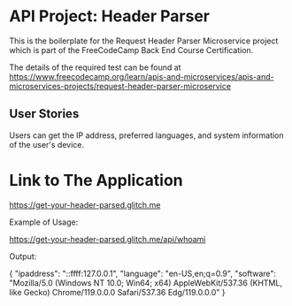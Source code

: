 # API Project: Header Parser
This is the boilerplate for the Request Header Parser Microservice project which is part of the FreeCodeCamp Back End Course Certification.

The details of the required test can be found at https://www.freecodecamp.org/learn/apis-and-microservices/apis-and-microservices-projects/request-header-parser-microservice

## User Stories
Users can get the IP address, preferred languages, and system information of the user's device.

# Link to The Application

https://get-your-header-parsed.glitch.me

Example of Usage:

https://get-your-header-parsed.glitch.me/api/whoami

Output:

{ "ipaddress": "::ffff:127.0.0.1", "language": "en-US,en;q=0.9", "software": "Mozilla/5.0 (Windows NT 10.0; Win64; x64) AppleWebKit/537.36 (KHTML, like Gecko) Chrome/119.0.0.0 Safari/537.36 Edg/119.0.0.0" }


